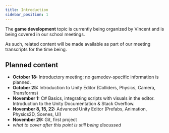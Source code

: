 ```yaml
---
title: Introduction
sidebar_position: 1
---
```


The **game development** topic is currently being organized by Vincent and is being covered in our school meetings.

As such, related content will be made available as part of our meeting transcripts for the time being.

## Planned content

- **October 18:** Introductory meeting; no gamedev-specific information is planned.
- **October 25:** Introduction to Unity Editor (Colliders, Physics, Camera, Transforms)
- **November 1:** C# Basics, integrating scripts with visuals in the editor. Introduction to the Unity Documentation & Stack Overflow.
- **November 8, 15, 22:** Advanced Unity Editor (Prefabs, Animation, Physics2D, Scenes, UI)
- **November 29:** Git, first project
- _what to cover after this point is still being discussed_
